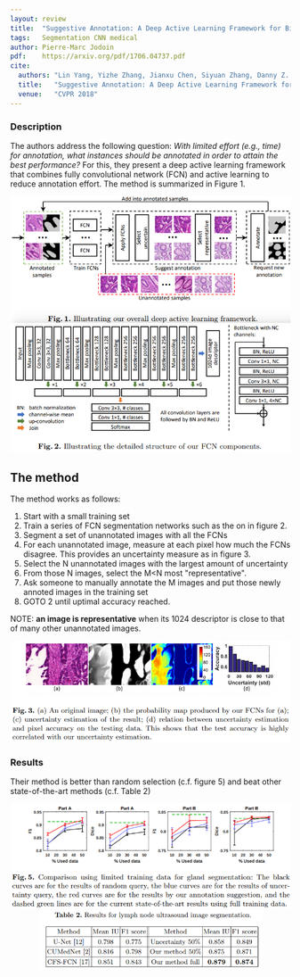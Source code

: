 ```yaml
---
layout: review
title:  "Suggestive Annotation: A Deep Active Learning Framework for Biomedical Image Segmentation"
tags:   Segmentation CNN medical
author: Pierre-Marc Jodoin
pdf:    https://arxiv.org/pdf/1706.04737.pdf
cite:
  authors: "Lin Yang, Yizhe Zhang, Jianxu Chen, Siyuan Zhang, Danny Z. Chen"
  title:   "Suggestive Annotation: A Deep Active Learning Framework for Biomedical Image Segmentation"
  venue:   "CVPR 2018"
---
```



### Description

The authors address the following question: *With limited effort (e.g., time) for annotation, what instances should be annotated in order to attain the best performance?* For this, they present a deep active learning framework that combines fully convolutional network (FCN) and active learning to reduce annotation effort.  The method is summarized in Figure 1.

<center><img src="/deep-learning/images/suggestiveAnnotation/sc01.png" width="700"></center>

<center><img src="/deep-learning/images/suggestiveAnnotation/sc02.png" width="700"></center>



## The method 

The method works as follows:

1. Start with a small training set
2. Train a series of FCN segmentation networks such as the on in figure 2.
3. Segment a set of unannotated images with all the FCNs
4. For each unannotated image, measure at each pixel how much the FCNs disagree.  This provides an uncertainty measure as in figure 3. 
5. Select the N unannotated images with the largest amount of uncertainty
6. From those N images, select the M<N most "representative". 
7. Ask someone to manually annotate the M images and put those newly annoted images in the training set
8. GOTO 2 until uptimal accuracy reached.

NOTE: **an image is representative** when its 1024 descriptor is close to that of many other unannotated images. 

<center><img src="/deep-learning/images/suggestiveAnnotation/sc03.png" width="600"></center>


### Results

Their method is better than random selection (c.f. figure 5) and beat other state-of-the-art methods (c.f. Table 2) 

<center><img src="/deep-learning/images/suggestiveAnnotation/sc05.png" width="600"></center>
<center><img src="/deep-learning/images/suggestiveAnnotation/sc04.png" width="400"></center>


